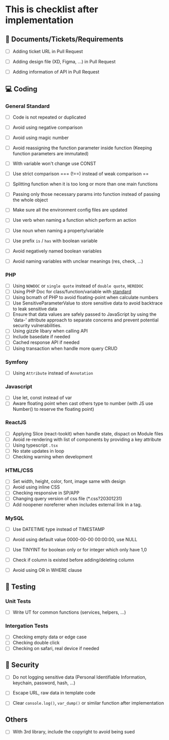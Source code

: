 # This is checklist after implementation

## 📄 Documents/Tickets/Requirements
- [ ] Adding ticket URL in Pull Request
- [ ] Adding design file (XD, Figma, ...) in Pull Request
- [ ] Adding information of API in Pull Request


## 💻 Coding

### General Standard
- [ ] Code is not repeated or duplicated
- [ ] Avoid using negative comparison
- [ ] Avoid using magic number
- [ ] Avoid reassigning the function parameter inside function (Keeping function parameters are immutated)
- [ ] With variable won't change use CONST
- [ ] Use strict comparison === (!==) instead of weak comparison ==
- [ ] Splitting function when it is too long or more than one main functions
- [ ] Passing only those necessary params into function instead of passing the whole object
- [ ] Make sure all the environment config files are updated
- [ ] Use verb when naming a function which perform an action
- [ ] Use noun when naming a property/variable
- [ ] Use prefix `is` / `has` with boolean variable
- [ ] Avoid negatively named boolean variables
- [ ] Avoid naming variables with unclear meanings (res, check, ...)


### PHP
- [ ] Using `NOWDOC` or  `single quote` instead of `double quote`, `HEREDOC`
- [ ] Using PHP Doc for class/function/variable with [standard](https://2tbsp.com/sites/default/files/articles/phpdoc_cheatsheet.pdf)
- [ ] Using bcmath of PHP to avoid floating-point when calculate numbers
- [ ] Use SensitiveParameterValue to store sensitive data to avoid backtrace to leak sensitive data
- [ ] Ensure that data values are safely passed to JavaScript by using the 'data-' attribute approach to separate concerns and prevent potential security vulnerabilities.
- [ ] Using gizzle libary when calling API
- [ ] Include basedate if needed
- [ ] Cached response API if needed
- [ ] Using transaction when handle more query CRUD

### Symfony
- [ ] Using `Attribute` instead of `Annotation`

### Javascript
- [ ] Use let, const instead of var
- [ ] Aware floating point when cast others type to number (with JS use Number() to reserve the floating point)

### ReactJS
- [ ] Applying Slice (react-tookit) when handle state, dispact on Module files
- [ ] Avoid re-rendering with list of components by providing a key attribute
- [ ] Using typescript `.tsx`
- [ ] No state updates in loop
- [ ] Checking warning when development

### HTML/CSS
- [ ] Set width, height, color, font, image same with design
- [ ] Avoid using inline CSS
- [ ] Checking responsive in SP/APP
- [ ] Changing query version of css file (*.css?20301231)
- [ ] Add noopener noreferrer when includes external link in a tag.

### MySQL
- [ ] Use DATETIME type instead of TIMESTAMP
- [ ] Avoid using default value 0000-00-00 00:00:00, use NULL
- [ ] Use TINYINT for boolean only or for integer which only have 1,0
- [ ] Check if column is existed before adding/deleting column
- [ ] Avoid using OR in WHERE clause


## 🐞 Testing

### Unit Tests
- [ ] Write UT for common functions (services, helpers, ...)

### Intergation Tests
- [ ] Checking empty data or edge case
- [ ] Checking double click
- [ ] Checking on safari, real device if needed

## 🔐 Security
- [ ] Do not logging sensitive data (Personal Identifiable Information, keychain, password, hash, ...)
- [ ] Escape URL, raw data in template code
- [ ] Clear `console.log()`, `var_dump()` or similar function after implementation


## Others
- [ ] With 3rd library, include the copyright to avoid being sued

